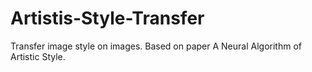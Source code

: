 # Artistis-Style-Transfer
Transfer image style on images. Based on paper A Neural Algorithm of Artistic Style.
